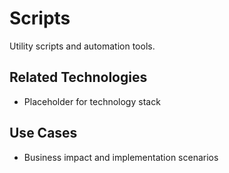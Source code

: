 # Scripts

Utility scripts and automation tools.

## Related Technologies
- Placeholder for technology stack

## Use Cases
- Business impact and implementation scenarios
